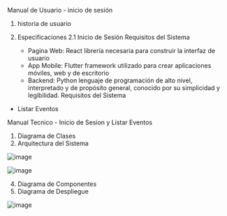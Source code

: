 Manual de Usuario - inicio de sesión
1. historia de usuario

2. Especificaciones
2.1 Inicio de Sesión
    Requisitos del Sistema
     - Pagina Web: React librería necesaria para construir la interfaz de usuario
     - App Mobile: Flutter framework utilizado para crear aplicaciones móviles, web y de escritorio
     - Backend: Python lenguaje de programación de alto nivel, interpretado y de propósito general, conocido por su 
       simplicidad y legibilidad.
  Requisitos del Sistema
- Listar Eventos

Manual Tecnico - Inicio de Sesion y Listar Eventos
1. Diagrama de Clases
2. Arquitectura del Sistema

![image](https://github.com/user-attachments/assets/dd77e382-fdfa-4fa1-bca5-a063327f6d81)

![image](https://github.com/user-attachments/assets/fcf08d28-ad30-44d4-873a-b3b4ec800ba1)

4. Diagrama de Componentes
5. Diagrama de Despliegue

![image](https://github.com/user-attachments/assets/c5c7cde7-e325-4921-91e2-2de372012335)

